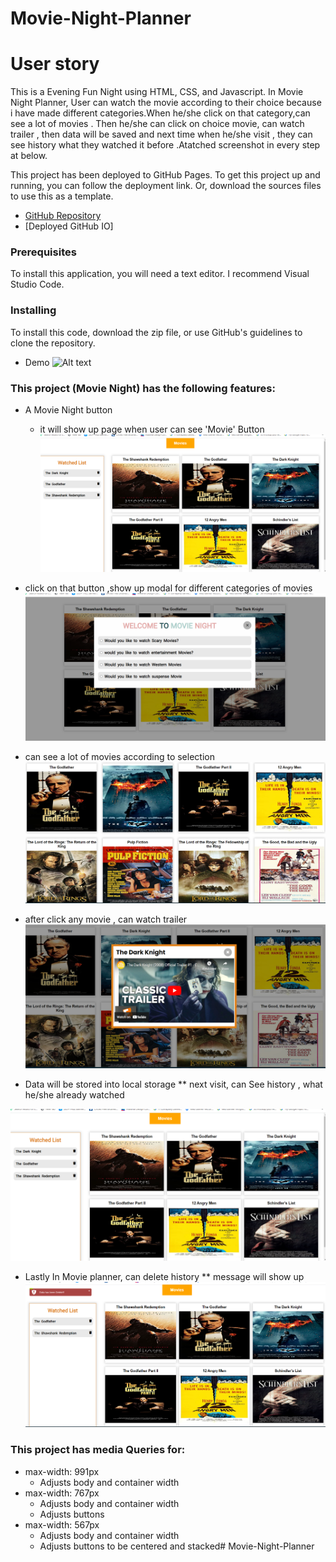 # Movie-Night-Planner


# User story 
This is a Evening Fun Night  using HTML, CSS, and Javascript. In Movie Night Planner, User can watch the movie according to their choice because i have made different categories.When he/she click on that category,can see a lot of movies . Then he/she can click on choice movie, can watch trailer , then data will be saved  and next time when he/she visit , they can see history what they watched it before .Atatched screenshot in every step at below.




This project has been deployed to GitHub Pages. To get this project up and running, you can follow the deployment link. Or, download the sources files to use this as a template.

* [GitHub Repository]()
* [Deployed GitHub IO]


### Prerequisites

To install this application, you will need a text editor. I recommend Visual Studio Code. 

### Installing

To install this code, download the zip file, or use GitHub's guidelines to clone the repository. 

* Demo
![Alt text](movie-maker.gif)

### This project (Movie Night) has the following features: 
* A Movie Night button 
    * it will show up page when user can see 'Movie' Button 
![](screenshot/pagePopUp.png)


*  click on that button ,show up modal for different categories of movies
  ![](screenshot/categoryMovie.png)
   

* can see a lot of movies according to  selection
![](screenshot/movielist.png)

* after click any movie , can watch trailer
![](screenshot/trailer.png)


* Data will be stored into local storage
 ** next visit, can See history , what he/she already watched

 ![](screenshot/pagePopUp.png)

* Lastly In Movie planner, can delete history
  ** message will show up
  ![](screenshot/delete.png)
    


### This project has media Queries for:

* max-width: 991px 
    * Adjusts body and container width
* max-width: 767px
    * Adjusts body and container width
    * Adjusts buttons
* max-width: 567px
    * Adjusts body and container width
    * Adjusts buttons to be centered and stacked# Movie-Night-Planner